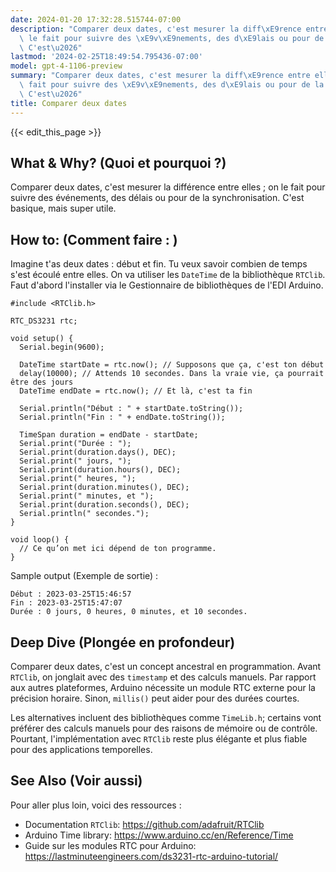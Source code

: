 ```yaml
---
date: 2024-01-20 17:32:28.515744-07:00
description: "Comparer deux dates, c'est mesurer la diff\xE9rence entre elles ; on\
  \ le fait pour suivre des \xE9v\xE9nements, des d\xE9lais ou pour de la synchronisation.\
  \ C'est\u2026"
lastmod: '2024-02-25T18:49:54.795436-07:00'
model: gpt-4-1106-preview
summary: "Comparer deux dates, c'est mesurer la diff\xE9rence entre elles ; on le\
  \ fait pour suivre des \xE9v\xE9nements, des d\xE9lais ou pour de la synchronisation.\
  \ C'est\u2026"
title: Comparer deux dates
---
```


{{< edit_this_page >}}

## What & Why? (Quoi et pourquoi ?)
Comparer deux dates, c'est mesurer la différence entre elles ; on le fait pour suivre des événements, des délais ou pour de la synchronisation. C'est basique, mais super utile.

## How to: (Comment faire : )
Imagine t'as deux dates : début et fin. Tu veux savoir combien de temps s'est écoulé entre elles. On va utiliser les `DateTime` de la bibliothèque `RTClib`. Faut d'abord l'installer via le Gestionnaire de bibliothèques de l'EDI Arduino.

```Arduino
#include <RTClib.h>

RTC_DS3231 rtc;

void setup() {
  Serial.begin(9600);

  DateTime startDate = rtc.now(); // Supposons que ça, c'est ton début
  delay(10000); // Attends 10 secondes. Dans la vraie vie, ça pourrait être des jours
  DateTime endDate = rtc.now(); // Et là, c'est ta fin
  
  Serial.println("Début : " + startDate.toString());
  Serial.println("Fin : " + endDate.toString());
  
  TimeSpan duration = endDate - startDate;
  Serial.print("Durée : ");
  Serial.print(duration.days(), DEC);
  Serial.print(" jours, ");
  Serial.print(duration.hours(), DEC);
  Serial.print(" heures, ");
  Serial.print(duration.minutes(), DEC);
  Serial.print(" minutes, et ");
  Serial.print(duration.seconds(), DEC);
  Serial.println(" secondes.");
}

void loop() {
  // Ce qu’on met ici dépend de ton programme.
}
```

Sample output (Exemple de sortie) :
```
Début : 2023-03-25T15:46:57
Fin : 2023-03-25T15:47:07
Durée : 0 jours, 0 heures, 0 minutes, et 10 secondes.
```

## Deep Dive (Plongée en profondeur)
Comparer deux dates, c'est un concept ancestral en programmation. Avant `RTClib`, on jonglait avec des `timestamp` et des calculs manuels. Par rapport aux autres plateformes, Arduino nécessite un module RTC externe pour la précision horaire. Sinon, `millis()` peut aider pour des durées courtes.

Les alternatives incluent des bibliothèques comme `TimeLib.h`; certains vont préférer des calculs manuels pour des raisons de mémoire ou de contrôle. Pourtant, l'implémentation avec `RTClib` reste plus élégante et plus fiable pour des applications temporelles.

## See Also (Voir aussi)
Pour aller plus loin, voici des ressources :

- Documentation `RTClib`: https://github.com/adafruit/RTClib
- Arduino Time library: https://www.arduino.cc/en/Reference/Time
- Guide sur les modules RTC pour Arduino: https://lastminuteengineers.com/ds3231-rtc-arduino-tutorial/
